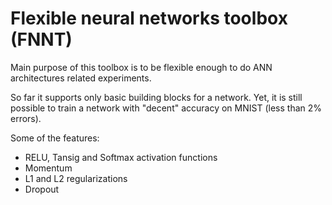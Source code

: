 # Flexible neural networks toolbox (FNNT)

Main purpose of this toolbox is to be flexible enough to do ANN architectures related experiments.

So far it supports only basic building blocks for a network.
Yet, it is still possible to train a network with "decent" accuracy on MNIST (less than 2% errors).

Some of the features:
* RELU, Tansig and Softmax activation functions
* Momentum
* L1 and L2 regularizations
* Dropout
